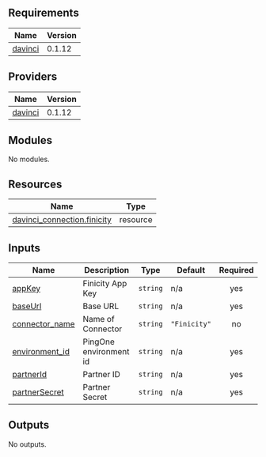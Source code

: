 <!-- BEGIN_TF_DOCS -->
## Requirements

| Name | Version |
|------|---------|
| <a name="requirement_davinci"></a> [davinci](#requirement\_davinci) | 0.1.12 |

## Providers

| Name | Version |
|------|---------|
| <a name="provider_davinci"></a> [davinci](#provider\_davinci) | 0.1.12 |

## Modules

No modules.

## Resources

| Name | Type |
|------|------|
| [davinci_connection.finicity](https://registry.terraform.io/providers/pingidentity/davinci/0.1.12/docs/resources/connection) | resource |

## Inputs

| Name | Description | Type | Default | Required |
|------|-------------|------|---------|:--------:|
| <a name="input_appKey"></a> [appKey](#input\_appKey) | Finicity App Key | `string` | n/a | yes |
| <a name="input_baseUrl"></a> [baseUrl](#input\_baseUrl) | Base URL | `string` | n/a | yes |
| <a name="input_connector_name"></a> [connector\_name](#input\_connector\_name) | Name of Connector | `string` | `"Finicity"` | no |
| <a name="input_environment_id"></a> [environment\_id](#input\_environment\_id) | PingOne environment id | `string` | n/a | yes |
| <a name="input_partnerId"></a> [partnerId](#input\_partnerId) | Partner ID | `string` | n/a | yes |
| <a name="input_partnerSecret"></a> [partnerSecret](#input\_partnerSecret) | Partner Secret | `string` | n/a | yes |

## Outputs

No outputs.
<!-- END_TF_DOCS -->
